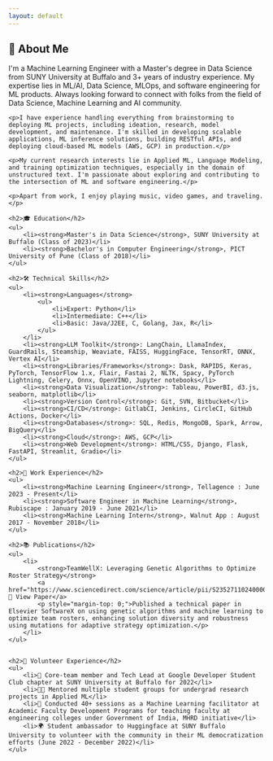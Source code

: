 ```yaml
---
layout: default
---
```


<!-- <div class="sidebar">
    <img src="portrait.jpg" alt="Sumedh Khodke" style="width: 100%; height: auto; border-radius: 10px;"/>
    <ul>
        <li><a href="https://sumedhkhodke.github.io/">About Me</a></li>
        <li><a href="https://sumedhkhodke.github.io/projects">Projects</a></li>
        <li><a href="https://sumedhkhodke.github.io/contact">Contact</a></li>
    </ul>
</div> -->

<div class="main-content">
    <h2>👤 About Me</h2>
    <p>I'm a Machine Learning Engineer with a Master's degree in Data Science from SUNY University at Buffalo and 3+ years of industry experience. My expertise lies in ML/AI, Data Science, MLOps, and software engineering for ML products. Always looking forward to connect with folks from the field of Data Science, Machine Learning and AI community.</p>

    <p>I have experience handling everything from brainstorming to deploying ML projects, including ideation, research, model development, and maintenance. I'm skilled in developing scalable applications, ML inference solutions, building RESTful APIs, and deploying cloud-based ML models (AWS, GCP) in production.</p>

    <p>My current research interests lie in Applied ML, Language Modeling, and training optimization techniques, especially in the domain of unstructured text. I'm passionate about exploring and contributing to the intersection of ML and software engineering.</p>

    <p>Apart from work, I enjoy playing music, video games, and traveling.</p>

    <h2>🎓 Education</h2>
    <ul>
        <li><strong>Master's in Data Science</strong>, SUNY University at Buffalo (Class of 2023)</li>
        <li><strong>Bachelor's in Computer Engineering</strong>, PICT University of Pune (Class of 2018)</li>
    </ul>

    <h2>🛠️ Technical Skills</h2>
    <ul>
        <li><strong>Languages</strong>
            <ul>
                <li>Expert: Python</li>
                <li>Intermediate: C++</li>
                <li>Basic: Java/J2EE, C, Golang, Jax, R</li>
            </ul>
        </li>
        <li><strong>LLM Toolkit</strong>: LangChain, LlamaIndex, GuardRails, Steamship, Weaviate, FAISS, HuggingFace, TensorRT, ONNX, Vertex AI</li>
        <li><strong>Libraries/Frameworks</strong>: Dask, RAPIDS, Keras, PyTorch, TensorFlow 1.x, Flair, Fastai 2, NLTK, Spacy, PyTorch Lightning, Celery, Onnx, OpenVINO, Jupyter notebooks</li>
        <li><strong>Data Visualization</strong>: Tableau, PowerBI, d3.js, seaborn, matplotlib</li>
        <li><strong>Version Control</strong>: Git, SVN, Bitbucket</li>
        <li><strong>CI/CD</strong>: GitlabCI, Jenkins, CircleCI, GitHub Actions, Docker</li>
        <li><strong>Databases</strong>: SQL, Redis, MongoDB, Spark, Arrow, BigQuery</li>
        <li><strong>Cloud</strong>: AWS, GCP</li>
        <li><strong>Web Development</strong>: HTML/CSS, Django, Flask, FastAPI, Streamlit, Gradio</li>
    </ul>

    <h2>💼 Work Experience</h2>
    <ul>
        <li><strong>Machine Learning Engineer</strong>, Tellagence : June 2023 - Present</li>
        <li><strong>Software Engineer in Machine Learning</strong>, Rubiscape : January 2019 - June 2021</li>
        <li><strong>Machine Learning Intern</strong>, Walnut App : August 2017 - November 2018</li>
    </ul>

    <h2>📚 Publications</h2>
    <ul>
        <li>
            <strong>TeamWellX: Leveraging Genetic Algorithms to Optimize Roster Strategy</strong> 
            <a href="https://www.sciencedirect.com/science/article/pii/S2352711024000062">📄 View Paper</a>
            <p style="margin-top: 0;">Published a technical paper in Elsevier SoftwareX on using genetic algorithms and machine learning to optimize team rosters, enhancing solution diversity and robustness using mutations for adaptive strategy optimization.</p>
        </li>
    </ul>


    <h2>🤝 Volunteer Experience</h2>
    <ul>
        <li>🤖 Core-team member and Tech Lead at Google Developer Student Club chapter at SUNY University at Buffalo for 2022</li>
        <li>🧑‍🏫 Mentored multiple student groups for undergrad research projects in Applied ML</li>
        <li>🎤 Conducted 40+ sessions as a Machine Learning facilitator at Academic Faculty Development Programs for teaching faculty at engineering colleges under Government of India, MHRD initiative</li>
        <li>🌍 Student ambassador to Huggingface at SUNY Buffalo University to volunteer with the community in their ML democratization efforts (June 2022 - December 2022)</li>
    </ul>
</div>
